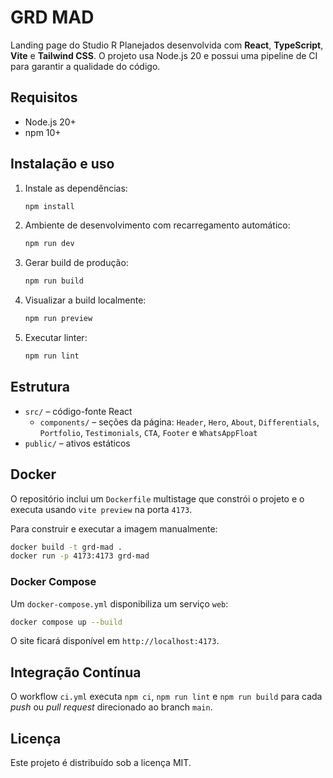 # GRD MAD

Landing page do Studio R Planejados desenvolvida com **React**, **TypeScript**, **Vite** e **Tailwind CSS**. O projeto usa Node.js 20 e possui uma pipeline de CI para garantir a qualidade do código.

## Requisitos
- Node.js 20+
- npm 10+

## Instalação e uso
1. Instale as dependências:
   ```bash
   npm install
   ```
2. Ambiente de desenvolvimento com recarregamento automático:
   ```bash
   npm run dev
   ```
3. Gerar build de produção:
   ```bash
   npm run build
   ```
4. Visualizar a build localmente:
   ```bash
   npm run preview
   ```
5. Executar linter:
   ```bash
   npm run lint
   ```

## Estrutura
- `src/` – código-fonte React
  - `components/` – seções da página: `Header`, `Hero`, `About`, `Differentials`, `Portfolio`, `Testimonials`, `CTA`, `Footer` e `WhatsAppFloat`
- `public/` – ativos estáticos

## Docker
O repositório inclui um `Dockerfile` multistage que constrói o projeto e o executa usando `vite preview` na porta `4173`.

Para construir e executar a imagem manualmente:
```bash
docker build -t grd-mad .
docker run -p 4173:4173 grd-mad
```

### Docker Compose
Um `docker-compose.yml` disponibiliza um serviço `web`:
```bash
docker compose up --build
```
O site ficará disponível em `http://localhost:4173`.

## Integração Contínua
O workflow `ci.yml` executa `npm ci`, `npm run lint` e `npm run build` para cada _push_ ou _pull request_ direcionado ao branch `main`.

## Licença
Este projeto é distribuído sob a licença MIT.
